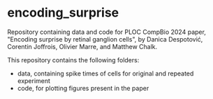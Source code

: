 # encoding_surprise
Repository containing data and code for PLOC CompBio 2024 paper, "Encoding surprise by retinal ganglion cells", by Danica Despotović, Corentin Joffrois, Olivier Marre, and Matthew Chalk.

This repository contains the following folders:
- data, containing spike times of cells for original and repeated experiment 
- code, for plotting figures present in the paper

